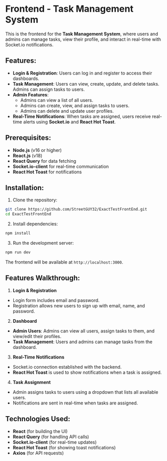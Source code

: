 # Frontend - Task Management System

This is the frontend for the **Task Management System**, where users and admins can manage tasks, view their profile, and interact in real-time with Socket.io notifications.

## Features:
* **Login & Registration**: Users can log in and register to access their dashboards.
* **Task Management**: Users can view, create, update, and delete tasks. Admins can assign tasks to users.
* **Admin Features**:
   * Admins can view a list of all users.
   * Admins can create, view, and assign tasks to users.
   * Admins can delete and update user profiles.
* **Real-Time Notifications**: When tasks are assigned, users receive real-time alerts using **Socket.io** and **React Hot Toast**.

## Prerequisites:
* **Node.js** (v16 or higher)
* **React.js** (v18)
* **React Query** for data fetching
* **Socket.io-client** for real-time communication
* **React Hot Toast** for notifications

## Installation:
1. Clone the repository:

```bash
git clone https://github.com/StreetGUY32/ExactTestFrontEnd.git
cd ExactTestFrontEnd
```

2. Install dependencies:

```bash
npm install
```

3. Run the development server:

```bash
npm run dev
```

The frontend will be available at `http://localhost:3000`.

## Features Walkthrough:
1. **Login & Registration**
* Login form includes email and password.
* Registration allows new users to sign up with email, name, and password.

2. **Dashboard**
* **Admin Users**: Admins can view all users, assign tasks to them, and view/edit their profiles.
* **Task Management**: Users and admins can manage tasks from the dashboard.

3. **Real-Time Notifications**
* Socket.io connection established with the backend.
* **React Hot Toast** is used to show notifications when a task is assigned.

4. **Task Assignment**
* Admin assigns tasks to users using a dropdown that lists all available users.
* Notifications are sent in real-time when tasks are assigned.

## Technologies Used:
* **React** (for building the UI)
* **React Query** (for handling API calls)
* **Socket.io-client** (for real-time updates)
* **React Hot Toast** (for showing toast notifications)
* **Axios** (for API requests)
